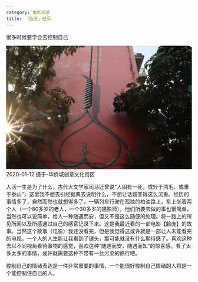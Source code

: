 ```yaml
---
category: 电影观感
title: 「脸庞」经历
---
```


很多时候要学会去控制自己

<!-- more -->

![2020-01-12 摄于-华侨城创意文化街区](./pictrue/2020-01-12.png)
2020-01-12 摄于-华侨城创意文化街区

人活一生是为了什么，古代大文学家司马迁曾说“人固有一死，或轻于鸿毛，或重于泰山”，这里我不想去引经据典去说明什么，不想让话题变得这么沉重。经历的事情多了，自然而然也就想得多了，一辆列车行驶在孤独的柏油路上，车上坐着两个人（一个80多岁的老人，一个30多岁的摄影师），他们所要去做的事也很简单，当然也可以说简单，给人一种随遇而安，但又不是这么随便的处理。将一路上的所见所闻以及所感通过自己的感官记录下来。这是我最近看的一部电影【脸庞】的故事。当然这个故事（电影）我还没看完，但是我觉得这或许就是一部让人未能看完的电视。一个人的人生能让我看到了镜头，那可能就没有什么期待感了。喜欢这种去以不同视角看待事物的感觉，喜欢这种“随遇而安，随遇而知”的惊喜感。看了太多太多的事情，或许就需要这种不带有一丝污染的旅行吧。

控制自己的情绪表达是一件非常重要的事情，一个能很好控制自己情绪的人将是一个能控制住自己的人。